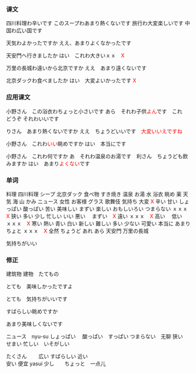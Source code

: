 ### 课文
四川料理わ辛いです
このスープわあまり熱くないです
旅行わ大変楽しいです
中国わ広い国です

天気わよかったですか
ええ、あまりよくなかったです


天安門へ行きましたか
はい　これわ大きいｘｘ　<span style="color: red;">X</span>

万里の長城わ遠いから北京ですか
ええ　あまり遠くないです

北京ダックわ食べましたか
はい　大変よいかったです <span style="color: red;">X</span>

### 应用课文
小野さん　この浴衣わちょっと小さいです 
あら　それわ子供<span style="color: red;">よん</span>です　これ　どうぞ
それわいいです

りさん　あまり熱くないですか 
ええ　ちょうどいいです　<span style="color: red;">大変いいえですね</span>

小野さん　これわ<span style="color: red;">いい</span>眺めですか
はい　本当にです

小野さん　これわ何ですか
あ　それわ温泉のお湯です　利さん　ちょうども飲みますか
はい　あまり<span style="color: red;">よくない</span>です

### 单词
料理
四川料理
シープ
北京ダック
食べ物
すき焼き
温泉
お湯
水
浴衣
眺め
薬
天気
海
山
かみ
ニュース
女性
お客様
グラス
歌舞伎
気持ち
大変  <span style="color: red;">X</span>
辛い
甘い
しょっぱい 
酸っぱい
苦い
美味しい
まずい
楽しい
おもしいろい
つまらない
ｘｘｘ　<span style="color: red;">X</span>
狭い
多い
少し
忙しい
いい
悪い　
まずい　<span style="color: red;">X</span>
遠い
ｘｘｘ　<span style="color: red;">X</span>
高い　
低い　
ｘｘｘ　<span style="color: red;">X</span>
寒い
熱い
青い
白い
新しい
難しい
多い
少ない
可愛い
本当に
あまり
ちょと
ｘｘｘ　<span style="color: red;">X</span>
全然
ちょうど
あれ
あら
天安門
万里の長城

気持ちがいい


### 修正
建筑物  建物　たてもの

とても　美味しかったですよ

とても　気持ちがいいです

すばらしい眺めですか

あまり美味しくないです



ニュース　nyu-su
しょっぱい　
酸っぱい　すっぱい
つまらない　无聊
狭い　せまい
忙しい　いそがしい


たくさん　　
広い
すばらしい
近い  
安い  便宜 yasui
少し　　ちょっと　一点儿
